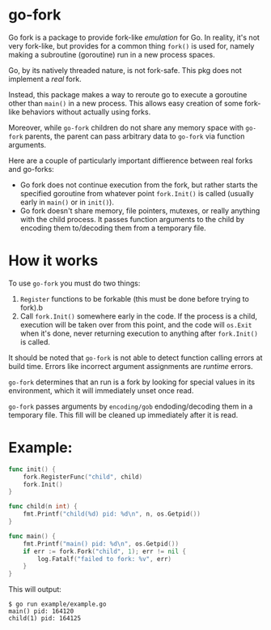 # go-fork

Go fork is a package to provide fork-like *emulation* for Go.  In reality, it's not very fork-like, but provides for a common thing `fork()` is used for, namely making a subroutine (goroutine) run in a new process spaces.

Go, by its natively threaded nature, is not fork-safe.  This pkg does not implement a *real* fork. 

Instead, this package makes a way to reroute go to execute a goroutine other than `main()` in a new process.  This allows easy creation of some fork-like behaviors without actually using forks.

Moreover, while `go-fork` children do not share any memory space with `go-fork` parents, the parent can pass arbitrary data to `go-fork` via function arguments.

Here are a couple of particularly important diffierence between real forks and go-forks:

- Go fork does not continue execution from the fork, but rather starts the specified goroutine from whatever point `fork.Init()` is called (usually early in `main()` or in `init()`).
- Go fork doesn't share memory, file pointers, mutexes, or really anything with the child process.  It passes function arguments to the child by encoding them to/decoding them from a temporary file.

# How it works

To use `go-fork` you must do two things:
1. `Register` functions to be forkable (this must be done before trying to fork).b
2. Call `fork.Init()` somewhere early in the code.  If the process is a child, execution will be taken over from this point, and the code will `os.Exit` when it's done, never returning execution to anything after `fork.Init()` is called.

It should be noted that `go-fork` is not able to detect function calling errors at build time.  Errors like incorrect argument assignments are *runtime* errors.

`go-fork` determines that an run is a fork by looking for special values in its environment, which it will immediately unset once read.

`go-fork` passes arguments by `encoding/gob` endoding/decoding them in a temporary file. This fill will be cleaned up immediately after it is read.

# Example:

```go
func init() {
	fork.RegisterFunc("child", child)
	fork.Init()
}

func child(n int) {
	fmt.Printf("child(%d) pid: %d\n", n, os.Getpid())
}

func main() {
	fmt.Printf("main() pid: %d\n", os.Getpid())
	if err := fork.Fork("child", 1); err != nil {
		log.Fatalf("failed to fork: %v", err)
	}
}
```

This will output:

```
$ go run example/example.go 
main() pid: 164120
child(1) pid: 164125
```